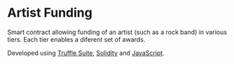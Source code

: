 # Artist Funding

Smart contract allowing funding of an artist (such as a rock band) in various tiers. Each tier enables a diferent set of awards.

Developed using [Truffle Suite], [Solidity] and [JavaScript].

[Truffle Suite]: <https://truffleframework.com/>

[Solidity]: <https://solidity.readthedocs.io/en/v0.5.3/index.html>

[JavaScript]: <https://developer.mozilla.org/en-US/docs/Web/JavaScript>
